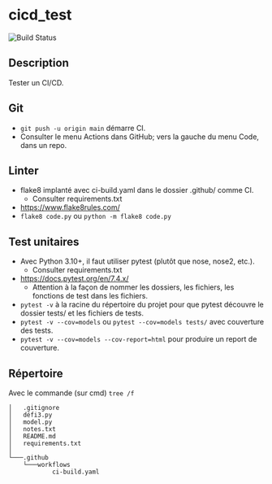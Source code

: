 # cicd_test

![Build Status](https://github.com/ugolabo/devops-capstone-project/actions/workflows/ci-build.yaml/badge.svg)

## Description

Tester un CI/CD.

## Git

- `git push -u origin main` démarre CI.
- Consulter le menu Actions dans GitHub; vers la gauche du menu Code, dans un repo.

## Linter

- flake8 implanté avec ci-build.yaml dans le dossier .github/ comme CI.
	- Consulter requirements.txt
- https://www.flake8rules.com/
- `flake8 code.py` ou `python -m flake8 code.py`

## Test unitaires

- Avec Python 3.10+, il faut utiliser pytest (plutôt que nose, nose2, etc.).
	- Consulter requirements.txt
- https://docs.pytest.org/en/7.4.x/
	- Attention à la façon de nommer les dossiers, les fichiers, les fonctions de test dans les fichiers.
- `pytest -v` à la racine du répertoire du projet pour que pytest découvre le dossier tests/ et les fichiers de tests.
- `pytest -v --cov=models` ou `pytest --cov=models tests/` avec couverture des tests.
- `pytest -v --cov=models --cov-report=html` pour produire un report de couverture.

## Répertoire

Avec le commande (sur cmd) `tree /f`

```text
│   .gitignore
│   défi3.py
│   model.py
│   notes.txt
│   README.md
│   requirements.txt
│
└───.github
    └───workflows
            ci-build.yaml
```